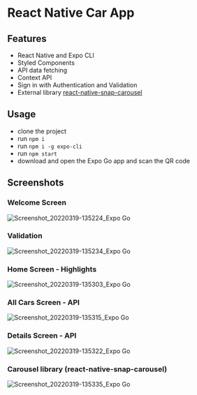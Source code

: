 # React Native Car App
## Features
- React Native and Expo CLI
- Styled Components
- API data fetching
- Context API
- Sign in with Authentication and Validation
- External library [react-native-snap-carousel](https://github.com/meliorence/react-native-snap-carousel)

## Usage
- clone the project
- run `npm i`
- run `npm i -g expo-cli`
- run `npm start`
- download and open the Expo Go app and scan the QR code

## Screenshots

### Welcome Screen
![Screenshot_20220319-135224_Expo Go](https://user-images.githubusercontent.com/8992689/159131148-067b8e56-f975-4dc9-8429-a598faa01a4d.jpg)

### Validation
![Screenshot_20220319-135234_Expo Go](https://user-images.githubusercontent.com/8992689/159131165-fd599065-c796-4e8f-b1a6-d6c3d2646f1c.jpg)

### Home Screen - Highlights
![Screenshot_20220319-135303_Expo Go](https://user-images.githubusercontent.com/8992689/159131184-1891ad6d-3fbf-4495-9540-dc789911b9f3.jpg)

### All Cars Screen - API
![Screenshot_20220319-135315_Expo Go](https://user-images.githubusercontent.com/8992689/159131197-35d04a89-afe3-42f6-b3dc-015fdf23f54d.jpg)

### Details Screen - API
![Screenshot_20220319-135322_Expo Go](https://user-images.githubusercontent.com/8992689/159131230-d11a0527-a497-4500-a27b-05febf397294.jpg)

### Carousel library (react-native-snap-carousel)
![Screenshot_20220319-135335_Expo Go](https://user-images.githubusercontent.com/8992689/159131252-6a8ac6ac-40d4-49ba-94c6-41aaeae02f33.jpg)

